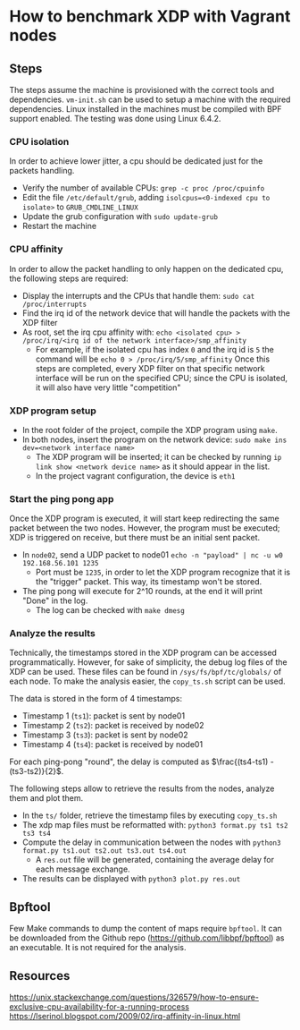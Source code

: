 # How to benchmark XDP with Vagrant nodes

## Steps
The steps assume the machine is provisioned with the correct tools and dependencies. `vm-init.sh` can be used to setup a machine with the required dependencies.
Linux installed in the machines must be compiled with BPF support enabled. The testing was done using Linux 6.4.2.

### CPU isolation
In order to achieve lower jitter, a cpu should be dedicated just for the packets handling.
- Verify the number of available CPUs: `grep -c proc /proc/cpuinfo`
- Edit the file `/etc/default/grub`, adding `isolcpus=<0-indexed cpu to isolate>` to `GRUB_CMDLINE_LINUX`
- Update the grub configuration with `sudo update-grub`
- Restart the machine

### CPU affinity
In order to allow the packet handling to only happen on the dedicated cpu, the following steps are required:
- Display the interrupts and the CPUs that handle them: `sudo cat /proc/interrupts`
- Find the irq id of the network device that will handle the packets with the XDP filter
- As root, set the irq cpu affinity with: `echo <isolated cpu> > /proc/irq/<irq id of the network interface>/smp_affinity`
  - For example, if the isolated cpu has index `0` and the irq id is `5` the command will be `echo 0 > /proc/irq/5/smp_affinity`
Once this steps are completed, every XDP filter on that specific network interface will be run on the specified CPU;
since the CPU is isolated, it will also have very little "competition"

### XDP program setup
- In the root folder of the project, compile the XDP program using `make`.
- In both nodes, insert the program on the network device: `sudo make ins dev=<network interface name>`
  - The XDP program will be inserted; it can be checked by running `ip link show <network device name>` as it should appear in the list.
  - In the project vagrant configuration, the device is `eth1`

### Start the ping pong app
Once the XDP program is executed, it will start keep redirecting the same packet between the two nodes.
However, the program must be executed; XDP is triggered on receive, but there must be an initial sent packet.

- In `node02`, send a UDP packet to node01 `echo -n "payload" | nc -u w0 192.168.56.101 1235`
  - Port must be `1235`, in order to let the XDP program recognize that it is the "trigger" packet. This way, its timestamp won't be stored.
- The ping pong will execute for 2^10 rounds, at the end it will print "Done" in the log.
  - The log can be checked with `make dmesg`

### Analyze the results
Technically, the timestamps stored in the XDP program can be accessed programmatically. However, for sake of simplicity, the debug log files of the XDP can be used.
These files can be found in `/sys/fs/bpf/tc/globals/` of each node. To make the analysis easier, the `copy_ts.sh` script can be used.

The data is stored in the form of 4 timestamps:
- Timestamp 1 (`ts1`): packet is sent by node01
- Timestamp 2 (`ts2`): packet is received by node02
- Timestamp 3 (`ts3`): packet is sent by node02
- Timestamp 4 (`ts4`): packet is received by node01

For each ping-pong "round", the delay is computed as $\frac{(ts4-ts1) - (ts3-ts2)}{2}$.

The following steps allow to retrieve the results from the nodes, analyze them and plot them.

- In the `ts/` folder, retrieve the timestamp files by executing `copy_ts.sh`
- The xdp map files must be reformatted with: `python3 format.py ts1 ts2 ts3 ts4`
- Compute the delay in communication between the nodes with `python3 format.py ts1.out ts2.out ts3.out ts4.out`
  - A `res.out` file will be generated, containing the average delay for each message exchange.
- The results can be displayed with `python3 plot.py res.out`

## Bpftool

Few Make commands to dump the content of maps require `bpftool`. It can be downloaded from the Github repo (https://github.com/libbpf/bpftool) as an executable. It is not required for the analysis.

## Resources 
https://unix.stackexchange.com/questions/326579/how-to-ensure-exclusive-cpu-availability-for-a-running-process
https://lserinol.blogspot.com/2009/02/irq-affinity-in-linux.html
